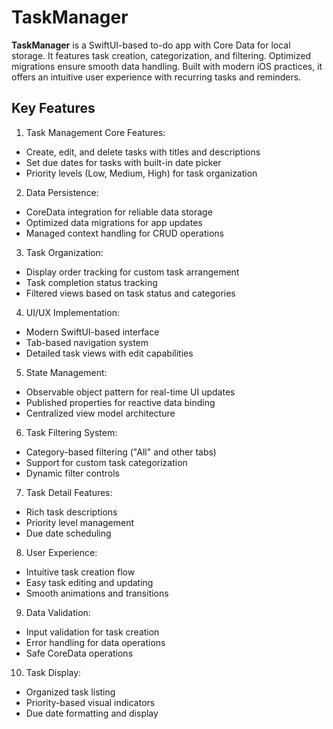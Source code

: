 # TaskManager

**TaskManager** is a SwiftUI-based to-do app with Core Data for local storage. It features task creation, categorization, and filtering. Optimized migrations ensure smooth data handling. Built with modern iOS practices, it offers an intuitive user experience with recurring tasks and reminders.

## Key Features

1. Task Management Core Features:
- Create, edit, and delete tasks with titles and descriptions
- Set due dates for tasks with built-in date picker
- Priority levels (Low, Medium, High) for task organization

2. Data Persistence:
- CoreData integration for reliable data storage
- Optimized data migrations for app updates
- Managed context handling for CRUD operations

3. Task Organization:
- Display order tracking for custom task arrangement
- Task completion status tracking
- Filtered views based on task status and categories

4. UI/UX Implementation:
- Modern SwiftUI-based interface
- Tab-based navigation system
- Detailed task views with edit capabilities

5. State Management:
- Observable object pattern for real-time UI updates
- Published properties for reactive data binding
- Centralized view model architecture

6. Task Filtering System:
- Category-based filtering ("All" and other tabs)
- Support for custom task categorization
- Dynamic filter controls

7. Task Detail Features:
- Rich task descriptions
- Priority level management
- Due date scheduling

8. User Experience:
- Intuitive task creation flow
- Easy task editing and updating
- Smooth animations and transitions

9. Data Validation:
- Input validation for task creation
- Error handling for data operations
- Safe CoreData operations

10. Task Display:
- Organized task listing
- Priority-based visual indicators
- Due date formatting and display

